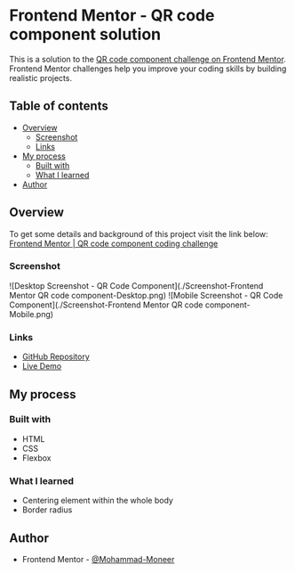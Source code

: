 # Frontend Mentor - QR code component solution

This is a solution to the [QR code component challenge on Frontend Mentor](https://www.frontendmentor.io/challenges/qr-code-component-iux_sIO_H). Frontend Mentor challenges help you improve your coding skills by building realistic projects. 

## Table of contents

- [Overview](#overview)
  - [Screenshot](#screenshot)
  - [Links](#links)
- [My process](#my-process)
  - [Built with](#built-with)
  - [What I learned](#what-i-learned)
- [Author](#author)


## Overview
To get some details and background of this project visit the link below:
[Frontend Mentor | QR code component coding challenge](https://www.frontendmentor.io/challenges/qr-code-component-iux_sIO_H)

### Screenshot

![Desktop Screenshot - QR Code Component](./Screenshot-Frontend Mentor QR code component-Desktop.png)
![Mobile Screenshot - QR Code Component](./Screenshot-Frontend Mentor QR code component-Mobile.png)

### Links

- [GitHub Repository](https://github.com/Mohammad-Moneer/QR-Code-Component)
- [Live Demo](https://mohammad-moneer.github.io/QR-Code-Component/)

## My process

### Built with

- HTML
- CSS
- Flexbox


### What I learned

- Centering element within the whole body
- Border radius

## Author

- Frontend Mentor - [@Mohammad-Moneer](https://www.frontendmentor.io/profile/Mohammad-Moneer)